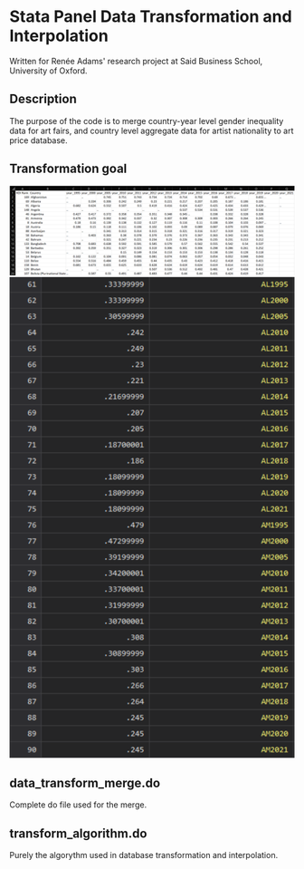 # Stata Panel Data Transformation and Interpolation
Written for Renée Adams' research project at Said Business School, University of Oxford.

## Description
The purpose of the code is to merge country-year level gender inequality data for art fairs, and country level aggregate data for artist nationality to art price database.

## Transformation goal
![Original format](original_format.png)
![Original format](transformed_format.png)

## data_transform_merge.do
Complete do file used for the merge.
## transform_algorithm.do
Purely the algorythm used in database transformation and interpolation.
